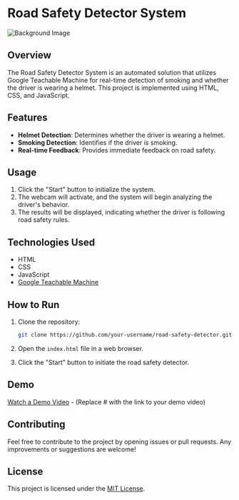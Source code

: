 # Road Safety Detector System

![Background Image](https://cdni.autocarindia.com/utils/imageresizer.ashx?n=http://img.haymarketsac.in/autocarpro/44f88b68-6fb4-4ea6-a5b2-3400d44cfe13.png&w=750&h=490&q=75&c=1)

## Overview

The Road Safety Detector System is an automated solution that utilizes Google Teachable Machine for real-time detection of smoking and whether the driver is wearing a helmet. This project is implemented using HTML, CSS, and JavaScript.

## Features

- **Helmet Detection**: Determines whether the driver is wearing a helmet.
- **Smoking Detection**: Identifies if the driver is smoking.
- **Real-time Feedback**: Provides immediate feedback on road safety.

## Usage

1. Click the "Start" button to initialize the system.
2. The webcam will activate, and the system will begin analyzing the driver's behavior.
3. The results will be displayed, indicating whether the driver is following road safety rules.

## Technologies Used

- HTML
- CSS
- JavaScript
- [Google Teachable Machine](https://teachablemachine.withgoogle.com/)

## How to Run

1. Clone the repository:

    ```bash
    git clone https://github.com/your-username/road-safety-detector.git
    ```

2. Open the `index.html` file in a web browser.

3. Click the "Start" button to initiate the road safety detector.

## Demo

[Watch a Demo Video](#) - (Replace # with the link to your demo video)

## Contributing

Feel free to contribute to the project by opening issues or pull requests. Any improvements or suggestions are welcome!

## License

This project is licensed under the [MIT License](LICENSE).
